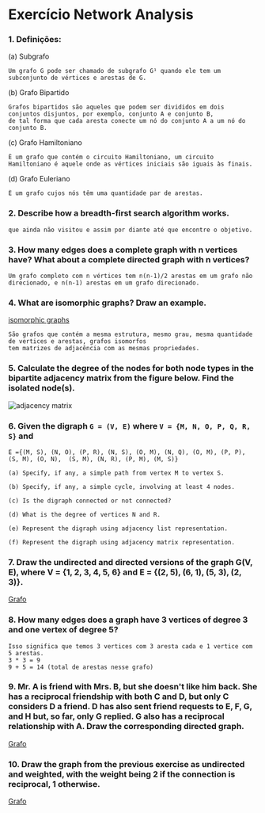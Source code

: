 # Exercício Network Analysis

### 1. Definições:
(a) Subgrafo <br>
```
Um grafo G pode ser chamado de subgrafo G¹ quando ele tem um subconjunto de vértices e arestas de G.
```
(b) Grafo Bipartido <br>
 ```
Grafos bipartidos são aqueles que podem ser divididos em dois conjuntos disjuntos, por exemplo, conjunto A e conjunto B,
de tal forma que cada aresta conecte um nó do conjunto A a um nó do conjunto B.
```
(c) Grafo Hamiltoniano <br>
```
É um grafo que contém o circuito Hamiltoniano, um circuito Hamiltoniano é aquele onde as vértices iniciais são iguais às finais.
```
(d) Grafo Euleriano <br>
```
É um grafo cujos nós têm uma quantidade par de arestas.
```

### 2. Describe how a breadth-first search algorithm works.
```Esse algoritmo inicia a busca pelo no raiz e percorre os nós adjacentes, o algoritimo explorar os nós vizinhos
que ainda não visitou e assim por diante até que encontre o objetivo.
```
	
### 3. How many edges does a complete graph with n vertices have? What about a complete directed graph with n vertices?
```
Um grafo completo com n vértices tem n(n-1)/2 arestas em um grafo não direcionado, e n(n-1) arestas em um grafo direcionado.
```

### 4. What are isomorphic graphs? Draw an example.
[isomorphic graphs](https://drive.google.com/file/d/1nbDOmO4mCDUkBeXbv21HdZ893YR7aCLq/view?usp=sharing)
```
São grafos que contém a mesma estrutura, mesmo grau, mesma quantidade de vertices e arestas, grafos isomorfos
tem matrizes de adjacência com as mesmas propriedades.
```

	
### 5. Calculate the degree of the nodes for both node types in the bipartite adjacency matrix from the figure below. Find the isolated node(s).
![adjacency matrix](https://raw.githubusercontent.com/terrematte/network_analysis/main/exercises/img/matrix01.png)

### 6. Given the digraph `G = (V, E)` where `V = {M, N, O, P, Q, R, S}` and 

`E ={(M, S), (N, O), (P, R), (N, S), (O, M),
	 (N, Q), (O, M), (P, P), (S, M), (O, N), 
	 (S, M), (N, R), (P, M), (M, S)}`

	(a) Specify, if any, a simple path from vertex M to vertex S.

	(b) Specify, if any, a simple cycle, involving at least 4 nodes.

	(c) Is the digraph connected or not connected?

	(d) What is the degree of vertices N and R.

	(e) Represent the digraph using adjacency list representation.

	(f) Represent the digraph using adjacency matrix representation.

### 7. Draw the undirected and directed versions of the graph G(V, E), where V = {1, 2, 3, 4, 5, 6} and E = {(2, 5), (6, 1), (5, 3), (2, 3)}.
[Grafo](https://colab.research.google.com/drive/1nbDOmO4mCDUkBeXbv21HdZ893YR7aCLq#scrollTo=L9dBDP-4NhYN)

### 8. How many edges does a graph have 3 vertices of degree 3 and one vertex of degree 5?
```
Isso significa que temos 3 vertices com 3 aresta cada e 1 vertice com 5 arestas.
3 * 3 = 9
9 + 5 = 14 (total de arestas nesse grafo) 
```
### 9. Mr. A is friend with Mrs. B, but she doesn't like him back. She has a reciprocal friendship with both C and D, but only C considers D a friend. D has also sent friend requests to E, F, G, and H but, so far, only G replied. G also has a reciprocal relationship with A. Draw the corresponding directed graph.
[Grafo](https://colab.research.google.com/drive/1nbDOmO4mCDUkBeXbv21HdZ893YR7aCLq#scrollTo=L9dBDP-4NhYN)

### 10. Draw the graph from the previous exercise as undirected and weighted, with the weight being 2 if the connection is reciprocal, 1 otherwise.
<a href="https://colab.research.google.com/drive/1nbDOmO4mCDUkBeXbv21HdZ893YR7aCLq#scrollTo=L9dBDP-4NhYN" target="_blank">Grafo</a>
